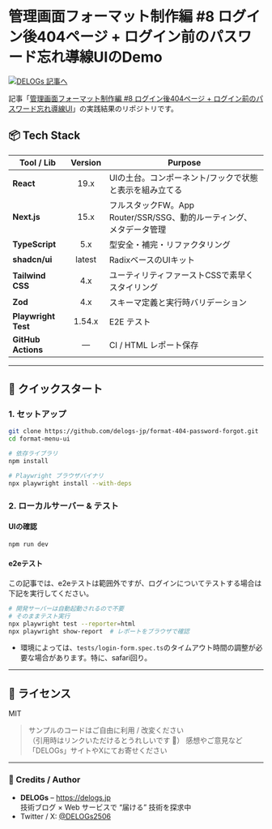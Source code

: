 # 管理画面フォーマット制作編 #8 ログイン後404ページ + ログイン前のパスワード忘れ導線UIのDemo

[![DELOGs 記事へ](https://img.shields.io/badge/DELOGs-記事はこちら-1e90ff?logo=githubpages)](https://delogs.jp/next-js/shadcn-ui/format-404-password-forgot)

記事「[管理画面フォーマット制作編 #8 ログイン後404ページ + ログイン前のパスワード忘れ導線UI](https://delogs.jp/next-js/shadcn-ui/format-404-password-forgot)」の実践結果のリポジトリです。

## 📦 Tech Stack

| Tool / Lib          | Version | Purpose                                                              |
| ------------------- | :-----: | -------------------------------------------------------------------- |
| **React**           |  19.x   | UIの土台。コンポーネント/フックで状態と表示を組み立てる              |
| **Next.js**         |  15.x   | フルスタックFW。App Router/SSR/SSG、動的ルーティング、メタデータ管理 |
| **TypeScript**      |   5.x   | 型安全・補完・リファクタリング                                       |
| **shadcn/ui**       | latest  | RadixベースのUIキット                                                |
| **Tailwind CSS**    |   4.x   | ユーティリティファーストCSSで素早くスタイリング                      |
| **Zod**             |   4.x   | スキーマ定義と実行時バリデーション                                   |
| **Playwright Test** | 1.54.x  | E2E テスト                                                           |
| **GitHub Actions**  |    —    | CI / HTML レポート保存                                               |

---

## 🚀 クイックスタート

### 1. セットアップ

```bash
git clone https://github.com/delogs-jp/format-404-password-forgot.git
cd format-menu-ui

# 依存ライブラリ
npm install

# Playwright ブラウザバイナリ
npx playwright install --with-deps
```

### 2. ローカルサーバー & テスト

#### UIの確認

```bash
npm run dev
```

#### e2eテスト

この記事では、e2eテストは範囲外ですが、ログインについてテストする場合は下記を実行してください。

```bash
# 開発サーバーは自動起動されるので不要
# そのままテスト実行
npx playwright test --reporter=html
npx playwright show-report  # レポートをブラウザで確認
```

- 環境によっては、`tests/login-form.spec.ts`のタイムアウト時間の調整が必要な場合があります。特に、safari回り。

---

## 📜 ライセンス

MIT

> サンプルのコードはご自由に利用 / 改変ください  
> （引用時はリンクいただけるとうれしいです 🙌）
> 感想やご意見など「DELOGs」サイトやXにてお寄せください

---

### 🙏 Credits / Author

- **DELOGs** – <https://delogs.jp>  
  技術ブログ × Web サービスで “届ける” 技術を探求中
- Twitter / X: [@DELOGs2506](https://x.com/DELOGs2506)
